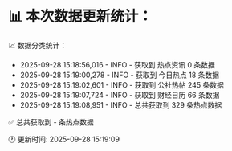 📊 本次数据更新统计：
==========================

📈 数据分类统计：
- 2025-09-28 15:18:56,016 - INFO - 获取到 热点资讯 0 条数据
- 2025-09-28 15:19:00,278 - INFO - 获取到 今日热点 18 条数据
- 2025-09-28 15:19:02,601 - INFO - 获取到 公社热帖 245 条数据
- 2025-09-28 15:19:07,724 - INFO - 获取到 财经日历 66 条数据
- 2025-09-28 15:19:08,951 - INFO - 总共获取到 329 条热点数据

✅ 总共获取到 - 条热点数据

🕐 更新时间: 2025-09-28 15:19:09
